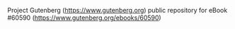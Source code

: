 Project Gutenberg (https://www.gutenberg.org) public repository for eBook #60590 (https://www.gutenberg.org/ebooks/60590)
